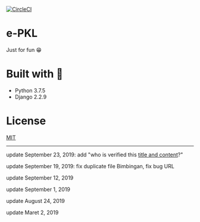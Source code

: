 [![CircleCI](https://circleci.com/gh/circleci/circleci-docs.svg?style=svg)](https://circleci.com/gh/HilmiZul/epkl3/1)

# e-PKL
Just for fun 😁

# Built with 💜
* Python 3.7.5
* Django 2.2.9

# License
[MIT](https://github.com/HilmiZul/epkl3/blob/master/LICENSE)

---
update September 23, 2019: add "who is verified this [title and content](https://github.com/HilmiZul/epkl3/commit/ce582a9becb009e334c57446d087ffaa71ce0cfb)?"

update September 19, 2019: fix duplicate file Bimbingan, fix bug URL

update September 12, 2019

update September 1, 2019

update August 24, 2019

update Maret 2, 2019
